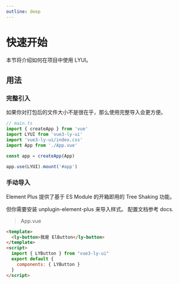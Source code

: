 ```yaml
---
outline: deep
---
```


# 快速开始

本节将介绍如何在项目中使用 LYUI。

## 用法

### 完整引入

如果你对打包后的文件大小不是很在乎，那么使用完整导入会更方便。

```typescript
// main.ts
import { createApp } from 'vue'
import LYUI from 'vue3-ly-ui'
import 'vue3-ly-ui/index.css'
import App from './App.vue'

const app = createApp(App)

app.use(LYUI).mount('#app')

```

### 手动导入

Element Plus 提供了基于 ES Module 的开箱即用的 Tree Shaking 功能。

但你需要安装 unplugin-element-plus 来导入样式。 配置文档参考 docs.

> App.vue

```html
<template>
  <ly-button>我是 ElButton</ly-button>
</template>
<script>
  import { LYButton } from "vue3-ly-ui"
  export default {
    components: { LYButton }
  }
</script>
```